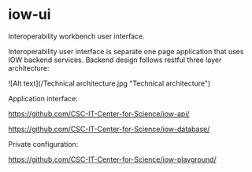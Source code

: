 # iow-ui
Interoperability workbench user interface.

Interoperability user interface is separate one page application that uses IOW backend services. Backend design follows restful three layer architecture:

![Alt text](/Technical architecture.jpg "Technical architecture")


Application interface:

https://github.com/CSC-IT-Center-for-Science/iow-api/

https://github.com/CSC-IT-Center-for-Science/iow-database/

Private configuration:

https://github.com/CSC-IT-Center-for-Science/iow-playground/

